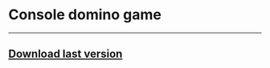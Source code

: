 # Console domino game
__________
## [Download last version](https://github.com/MiF318/domino/raw/main/Domino1.1.rar)
